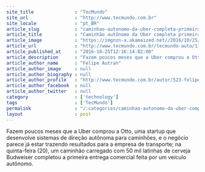 ```yaml
---
site_title               : "TecMundo"
site_url                 : "http://www.tecmundo.com.br"
site_locale              : "pt_BR"
article_slug             : "caminhao-autonomo-da-uber-completa-primeira-entrega-comercial"
article_title            : "Caminhão autônomo da Uber completa primeira entrega comercial"
article_image            : "https://imgnzn-a.akamaized.net//2016/10/25/25110710413591-t1200x480.jpg"
article_url              : "http://www.tecmundo.com.br/tecmundo-auto/110955-caminhao-autonomo-uber-completa-primeira-entrega-comercial.htm"
article_published_at     : "2016-10-25T12:16:14-02:00"
article_description      : "Fazem poucos meses que a Uber comprou a Otto, uma startup que desenvolve sistemas de direção autônoma para caminhões, e o negócio parece já estar trazendo resultados para a empresa de transporte; na quinta-feira (20), um caminhão carregado com 50 mil latinhas de cerveja Budweiser completou a primeira entrega comercial feita por um veículo autônomo."
article_author_name      : "Felipe Autran"
article_author_image     : null
article_author_biography : null
article_author_profile   : "http://www.tecmundo.com.br/autor/523-felipe-autran/"
article_author_facebook  : null
article_author_twitter   : null
category                 : ['technology']
tags                     : ['TecMundo']
permalink                : "/:categories/caminhao-autonomo-da-uber-completa-primeira-entrega-comercial/"
layout                   : post
---
```


Fazem poucos meses que a Uber comprou a Otto, uma startup que desenvolve sistemas de direção autônoma para caminhões, e o negócio parece já estar trazendo resultados para a empresa de transporte; na quinta-feira (20), um caminhão carregado com 50 mil latinhas de cerveja Budweiser completou a primeira entrega comercial feita por um veículo autônomo.
